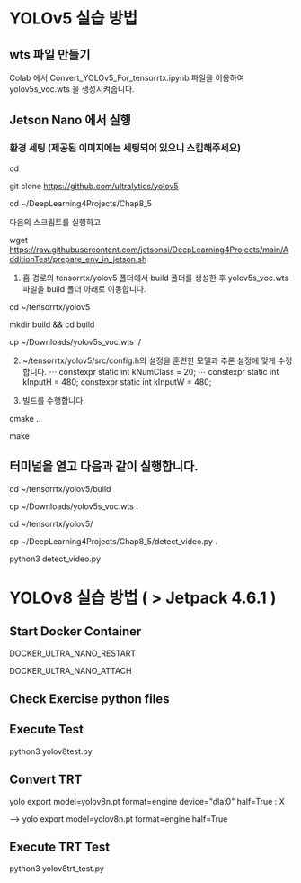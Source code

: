 # YOLOv5 실습 방법

## wts 파일 만들기

Colab 에서 Convert_YOLOv5_For_tensorrtx.ipynb 파일을 이용하여 yolov5s_voc.wts 을 생성시켜줍니다.

## Jetson Nano 에서 실행

### 환경 세팅 (제공된 이미지에는 세팅되어 있으니 스킵해주세요)

cd

git clone https://github.com/ultralytics/yolov5

cd ~/DeepLearning4Projects/Chap8_5

다음의 스크립트를 실행하고

wget https://raw.githubusercontent.com/jetsonai/DeepLearning4Projects/main/AdditionTest/prepare_env_in_jetson.sh

1. 홈 경로의 tensorrtx/yolov5 폴더에서 build 폴더를 생성한 후 yolov5s_voc.wts 파일을 build
폴더 아래로 이동합니다.

cd ~/tensorrtx/yolov5

mkdir build && cd build 

cp ~/Downloads/yolov5s_voc.wts ./

2. ~/tensorrtx/yolov5/src/config.h의 설정을 훈련한 모델과 추론 설정에 맞게 수정합니다.
⋯
constexpr static int kNumClass = 20;
⋯
constexpr static int kInputH = 480;
constexpr static int kInputW = 480;

3. 빌드를 수행합니다.
   
cmake ..

make

## 터미널을 열고 다음과 같이 실행합니다.

cd ~/tensorrtx/yolov5/build

cp ~/Downloads/yolov5s_voc.wts .

cd ~/tensorrtx/yolov5/

cp ~/DeepLearning4Projects/Chap8_5/detect_video.py . 

python3 detect_video.py


# YOLOv8 실습 방법 ( > Jetpack 4.6.1 )

## Start Docker Container

DOCKER_ULTRA_NANO_RESTART

DOCKER_ULTRA_NANO_ATTACH

## Check Exercise python files

## Execute Test

python3 yolov8test.py 

## Convert TRT

yolo export model=yolov8n.pt format=engine device="dla:0" half=True : X

--> yolo export model=yolov8n.pt format=engine half=True

## Execute TRT Test

python3 yolov8trt_test.py





